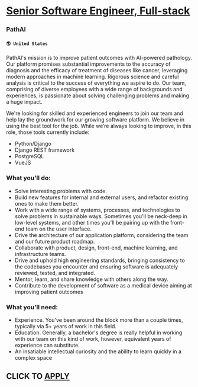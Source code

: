 # [Senior Software Engineer, Full-stack](https://www.remotewlb.com/apply/senior-software-engineer-full-stack-81547)  
### PathAI  
#### `🌎 United States`  

PathAI's mission is to improve patient outcomes with AI-powered pathology. Our platform promises substantial improvements to the accuracy of diagnosis and the efficacy of treatment of diseases like cancer, leveraging modern approaches in machine learning. Rigorous science and careful analysis is critical to the success of everything we aspire to do. Our team, comprising of diverse employees with a wide range of backgrounds and experiences, is passionate about solving challenging problems and making a huge impact.

We're looking for skilled and experienced engineers to join our team and help lay the groundwork for our growing software platform. We believe in using the best tool for the job. While we’re always looking to improve, in this role, those tools currently include:

  * Python/Django
  * Django REST framework
  * PostgreSQL
  * VueJS

### What you’ll do:

  * Solve interesting problems with code.
  * Build new features for internal and external users, and refactor existing ones to make them better.
  * Work with a wide range of systems, processes, and technologies to solve problems in sustainable ways. Sometimes you'll be neck-deep in low-level systems, and other times you'll be pairing up with the front-end team on the user interface.
  * Drive the architecture of our application platform, considering the team and our future product roadmap.
  * Collaborate with product, design, front-end, machine learning, and infrastructure teams.
  * Drive and uphold high engineering standards, bringing consistency to the codebases you encounter and ensuring software is adequately reviewed, tested, and integrated.
  * Mentor, learn, and share knowledge with others along the way.
  * Contribute to the development of software as a medical device aiming at improving patient outcomes

### What you’ll need:

  * Experience. You've been around the block more than a couple times, typically via 5+ years of work in this field.
  * Education. Generally, a bachelor's degree is really helpful in working with our team on this kind of work, however, equivalent years of experience can substitute.
  * An insatiable intellectual curiosity and the ability to learn quickly in a complex space

  
## CLICK TO [APPLY](https://www.remotewlb.com/apply/senior-software-engineer-full-stack-81547)

